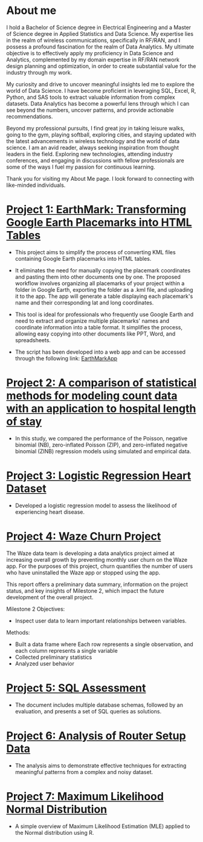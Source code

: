 # About me

I hold a Bachelor of Science degree in Electrical Engineering and a Master of Science degree in Applied Statistics and Data Science. My expertise lies in the realm of wireless communications, specifically in RF/RAN, and I possess a profound fascination for the realm of Data Analytics. My ultimate objective is to effectively apply my proficiency in Data Science and Analytics, complemented by my domain expertise in RF/RAN network design planning and optimization, in order to create substantial value for the industry through my work.

My curiosity and drive to uncover meaningful insights led me to explore the world of Data Science. I have become proficient in leveraging SQL, Excel, R, Python, and SAS tools to extract valuable information from complex datasets. Data Analytics has become a powerful lens through which I can see beyond the numbers, uncover patterns, and provide actionable recommendations.

Beyond my professional pursuits, I find great joy in taking leisure walks, going to the gym, playing softball, exploring cities, and staying updated with the latest advancements in wireless technology and the world of data science. I am an avid reader, always seeking inspiration from thought leaders in the field. Exploring new technologies, attending industry conferences, and engaging in discussions with fellow professionals are some of the ways I fuel my passion for continuous learning.

Thank you for visiting my About Me page. I look forward to connecting with like-minded individuals.

# [Project 1: EarthMark: Transforming Google Earth Placemarks into HTML Tables](https://github.com/gustavofernandezlembert/Placemarks.KML_TO_HTML)

* This project aims to simplify the process of converting KML files containing Google Earth placemarks into HTML tables.
  
* It eliminates the need for manually copying the placemark coordinates and pasting them into other documents one by one. The proposed workflow involves organizing all placemarks of your project within a folder in Google Earth, exporting the folder as a .kml file, and uploading it to the app. The app will generate a table displaying each placemark's name and their corresponding lat and long coordinates. 
                                                                      
* This tool is ideal for professionals who frequently use Google Earth and need to extract and organize multiple placemarks' names and coordinate information into a table format. It simplifies the process, allowing easy copying into other documents like PPT, Word, and spreadsheets.

* The script has been developed into a web app and can be accessed through the following link:
  [EarthMarkApp](https://project-392521.uw.r.appspot.com/)

# [Project 2: A comparison of statistical methods for modeling count data with an application to hospital length of stay](https://bmcmedresmethodol.biomedcentral.com/articles/10.1186/s12874-022-01685-8)

* In this study, we compared the performance of the Poisson, negative binomial (NB), zero-inflated Poisson (ZIP), and zero-inflated negative binomial (ZINB) regression models using simulated and empirical data.

# [Project 3: Logistic Regression Heart Dataset](https://github.com/gustavofernandezlembert/Logistic-Regression-Heart-Data-/blob/master/Heart.pdf)

* Developed a logistic regression model to assess the likelihood of experiencing heart disease.

# [Project 4: Waze Churn Project](https://github.com/gustavofernandezlembert/Gustavo-Fernandez/blob/1cd91b161aed7a225d510c0215afaeec90734e3e/%20Waze%20project%20lab.ipynb)

The Waze data team is developing a data analytics project aimed at increasing overall growth by preventing monthly user churn on the Waze app. For the purposes of this project, churn quantifies the number of users who have uninstalled the Waze app or stopped using the app. 

This report offers a preliminary data summary, information on the project status, and key insights of Milestone 2, which impact the future development of the overall project.  

Milestone 2 Objectives:

* Inspect user data to learn important relationships between variables. 

Methods: 
* Built a data frame where Each row represents a single observation, and each column represents a single variable
* Collected preliminary statistics
* Analyzed user behavior
  
# [Project 5: SQL Assessment](https://github.com/gustavofernandezlembert/Example_of_SQL_Querys)

* The document includes multiple database schemas, followed by an evaluation, and presents a set of SQL queries as solutions.

# [Project 6: Analysis of Router Setup Data](https://github.com/gustavofernandezlembert/Analysis-Router-Setup)

* The analysis aims to demonstrate effective techniques for extracting meaningful patterns from a complex and noisy dataset.

# [Project 7: Maximum Likelihood Normal Distribution](https://gustavofernandezlembert.github.io/Maximum-Likelihood/)

* A simple overview of Maximum Likelihood Estimation (MLE) applied to the Normal distribution using R.





